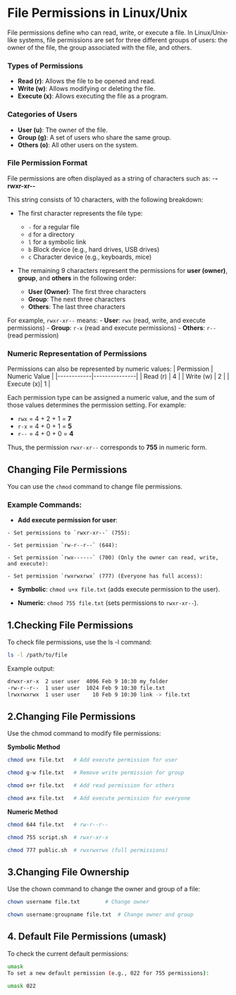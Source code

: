 # File Permissions in Linux/Unix

File permissions define who can read, write, or execute a file. In Linux/Unix-like systems, file permissions are set for three different groups of users: the owner of the file, the group associated with the file, and others.

  ### Types of Permissions
   - **Read (r)**: Allows the file to be opened and read.
   - **Write (w)**: Allows modifying or deleting the file.
   - **Execute (x)**: Allows executing the file as a program.
     
  ### Categories of Users
   - **User (u)**: The owner of the file.
   - **Group (g)**: A set of users who share the same group.
   - **Others (o)**: All other users on the system.
     
  ### File Permission Format
  File permissions are often displayed as a string of characters such as:
    -**-rwxr-xr--**
    
  This string consists of 10 characters, with the following breakdown:
   - The first character represents the file type:
     - `-` for a regular file
     - `d` for a directory
     - `l` for a symbolic link
     - `b` Block device (e.g., hard drives, USB drives)
     - `c` Character device (e.g., keyboards, mice)
  
  - The remaining 9 characters represent the permissions for **user (owner)**, **group**, and **others** in the following order:
     - **User (Owner)**: The first three characters
     - **Group**: The next three characters
     - **Others**: The last three characters

  For example, `rwxr-xr--` means:
    - **User**: `rwx` (read, write, and execute permissions)
    - **Group**: `r-x` (read and execute permissions)
    - **Others**: `r--` (read permission)


  ### Numeric Representation of Permissions

  Permissions can also be represented by numeric values:
  | Permission | Numeric Value |
  |------------|---------------|
  | Read (r)   | 4             |
  | Write (w)  | 2             |
  | Execute (x)| 1             |

  Each permission type can be assigned a numeric value, and the sum of those values determines the permission setting.
  For example:
   - `rwx` = 4 + 2 + 1 = **7**
   - `r-x` = 4 + 0 + 1 = **5**
   - `r--` = 4 + 0 + 0 = **4**

  Thus, the permission `rwxr-xr--` corresponds to **755** in numeric form.

  ## Changing File Permissions
   You can use the `chmod` command to change file permissions. 

  ### Example Commands:
   - **Add execute permission for user**:

    - Set permissions to `rwxr-xr--` (755):
    
    - Set permission `rw-r--r--` (644):
    
    - Set permission `rwx------` (700) (Only the owner can read, write, and execute):
    
    - Set permission `rwxrwxrwx` (777) (Everyone has full access):
 
  - **Symbolic**: `chmod u+x file.txt` (adds execute permission to the user).

  - **Numeric**: `chmod 755 file.txt` (sets permissions to `rwxr-xr--`).

## **1.Checking File Permissions**
To check file permissions, use the ls -l command:

```bash
ls -l /path/to/file
```
Example output:

```bash
drwxr-xr-x  2 user user  4096 Feb 9 10:30 my_folder
-rw-r--r--  1 user user  1024 Feb 9 10:30 file.txt
lrwxrwxrwx  1 user user    10 Feb 9 10:30 link -> file.txt
```

## **2.Changing File Permissions**
Use the chmod command to modify file permissions:

**Symbolic Method**

```bash
chmod u+x file.txt   # Add execute permission for user
```

```bash
chmod g-w file.txt   # Remove write permission for group
```

```bash
chmod o+r file.txt   # Add read permission for others
```

```bash
chmod a+x file.txt   # Add execute permission for everyone
```

**Numeric Method**

```bash
chmod 644 file.txt   # rw-r--r--
```

```bash
chmod 755 script.sh  # rwxr-xr-x
```

```bash
chmod 777 public.sh  # rwxrwxrwx (full permissions)
```


## **3.Changing File Ownership**
Use the chown command to change the owner and group of a file:

```bash
chown username file.txt        # Change owner
```

```bash
chown username:groupname file.txt  # Change owner and group
```

## **4. Default File Permissions (umask)**
To check the current default permissions:

```bash
umask
To set a new default permission (e.g., 022 for 755 permissions):
```

```bash
umask 022
```





